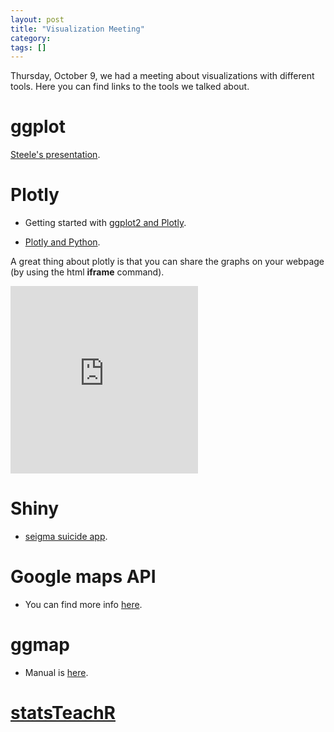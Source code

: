 ```yaml
---
layout: post
title: "Visualization Meeting"
category: 
tags: []
---
```


Thursday, October 9, we had a meeting about visualizations with different tools. Here you can find links to the tools we talked about. 

# ggplot

[Steele's presentation](https://drive.google.com/file/d/0B4JwQ7883JIGbUszYy03c1FmcjQ/view?usp=sharing).


# Plotly

* Getting started with [ggplot2 and Plotly](https://plot.ly/r/).

* [Plotly and Python](https://plot.ly/matplotlib/getting-started/).

A great thing about plotly is that you can share the graphs on your webpage (by using the html **iframe** command). 

<iframe width="300" height="300" frameborder="0" seamless="seamless" scrolling="no" src="https://plot.ly/~kgourgou/16.embed?width=800&height=600"></iframe>

# Shiny

* [seigma suicide app](https://seigma.shinyapps.io/suicide/).

# Google maps API

* You can find more info [here](https://developers.google.com/maps/).

# ggmap

* Manual is [here](http://cran.r-project.org/web/packages/ggmap/ggmap.pdf).

# [statsTeachR](http://www.statsteachr.org/)
